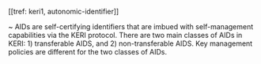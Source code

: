 [[tref: keri1, autonomic-identifier]] 

~ AIDs are self-certifying identifiers that are imbued with self-management capabilities via the KERI protocol. There are two main classes of AIDs in KERI: 1) transferable AIDS, and 2) non-transferable AIDS. Key management policies are different for the two classes of AIDs.